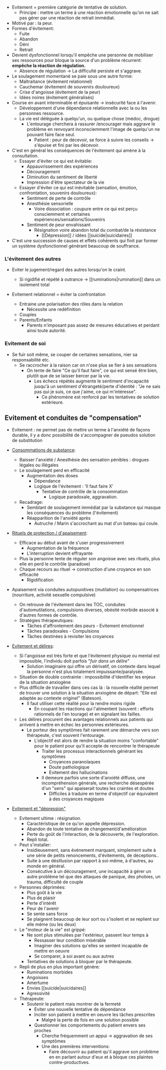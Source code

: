 
- Evitement = première catégorie de tentative de solution.
	- Principe : mettre un terme à une réaction émotionnelle qu'on ne sait pas gérer par une réaction de retrait immédiat.
- Motivé par : la peur. 
- Formes d'évitement:
	- Fuite
	- Abandon
	- Déni
	- Retrait 
- Devient dysfonctionnel lorsqu'il empêche une personne de mobiliser ses ressources pour bloque la source d'un problème récurrent: **empêche la réaction de régulation.** 
	- Absence de régulation -> La difficulté persiste et s'aggrave. 
- Le soulagement momentané se paie sous une autre forme:
	- Maltraitance (évitement relationnel)
	- Cauchemar (évitement de souvenirs douloureux)
	- Crise d'angoisse (évitement de la peur)
	- Idées noires (évitement généralisés)
- Course en avant interminable et épuisante -> insécurité face à l'avenir. 
	- Développement d'une dépendance relationnelle avec la ou les personnes ressource. 
	- La vie est déléguée à quelqu'un, ou quelque chose (médoc, drogue)
		- L'entourage cherchera à rassurer /encourager mais aggrave le problème en renvoyant inconsciemment l'image de quelqu'un ne pouvant faire face seul. 
			- Patient : peur de décevoir, se force à suivre les conseils -> s'épuise et fini par les décevoir. 
- C'est en général les conséquences de l'évitement qui amène à la consultation.
	- Essayer d'éviter ce qui est évitable:
		- Appauvrissement des expériences
		- Découragement
		- Diminution du sentiment de liberté 
		- Impression d'être spectateur de la vie
	- Essayer d'éviter ce qui est  inévitable (sensation, émotion, confrontation, souvenirs douloureux):
		- Sentiment de perte de contrôle 
		- Anesthésie sensorielle 
			- Voire dissociation : coupure entre ce qui est perçu consciemment et certaines expériences/sensations/Souvenirs 
		- Sentiment de peur envahissant 
			- Résignation voire  abandon total du combat/de la résistance
				- [[Dépression]] / idées [[suicide|suicidaires]] 
- C'est une succession de causes et effets cohérents qui finit par former un système dysfonctionnel générant beaucoup de souffrance.
### L'évitement des autres 

- Eviter le jugement/regard des autres lorsqu'on le craint.
	- Si rigidifié et répété à outrance -> [[ruminations|rumination]] dans un isolement total

- Evitement relationnel = éviter la confrontation 
	- Entraine une polarisation des rôles dans la relation 
		- Nécessite une redéfinition
	- Couples 
	- Parents/Enfants 
		- Parents n'imposant pas assez de mesures éducatives et perdant ainsi toute autorité.

### Evitement de soi 

- Se fuir soit même, se couper de certaines sensations, nier sa responsabilité etc.
	- Se raccrocher à la raison car on n'ose plus se fier à ses sensations 
		- On tente de faire "Ce qu'il faut faire", ce qui est sensé être bien, plutôt que de se laisser bercer par la vie.
			- Les échecs répétés augmente le sentiment d'incapacité jusqu'à un sentiment d'étrangeté/perte d'identité : "Je ne sais pas qui je suis, ce que j'aime, ce qui m'intéresse".
				- Ce phénomène est renforcé par les tentatives de solution extérieure. 

## Evitement et conduites de "compensation"

- Evitement : ne permet pas de mettre un terme à l'anxiété de façons durable, il y a donc possibilité de s'accompagner de pseudos solution de substitution 

- <u>Consommations de substance</u>:
	- Baisser l'anxiété / Anesthésie des sensation pénibles : drogues légales ou illégales 
	- Le soulagement perd en efficacité
		- Augmentation des doses
			- Dépendance
			- Logique de l'évitement : 'Il faut faire X'
				- Tentative de contrôle de la consommation
					- Logique paradoxale, aggravation.
	- Recadrage:
		- Semblant de soulagement immédiat par la substance  qui masque les conséquences du problème (l'évitement)
		- Réapparition de l'anxiété après 
			- Autruche / Marin s'accrochant au mat d'un bateau qui coule.

- <u>Rituels de protection / d'apaisement</u>:
	- Efficace au début avant de s'user progressivement
		- Augmentation de la fréquence
		- L'interruption devient effrayante
	- Plus la personne tente de réguler son angoisse avec ses rituels, plus elle en perd le contrôle (paradoxe)
	- Chaque recours au rituel -> construction d'une croyance en son efficacité
		- Rigidification

- Apaisement via conduites autopunitives (mutilation) ou compensatrices (nourriture, activité sexuelle compulsive)
	- On retrouve de l'évitement dans les TOC, conduites d'automutilations, compulsions diverses, obésité morbide associé à d'autres formes de contrôle. 
	- Stratégies thérapeutiques:
		- Tâches d'affrontement des peurs - Evitement émotionnel
		- Tâches paradoxales - Compulsions 
		- Tâches destinées à revisiter les croyances 

- <u>Evitement et délires</u>: 
	- Si l'angoisse est très forte et que l'évitement physique ou mental est impossible, l'individu doit parfois "*fuir dans un délire*" 
		- Solution imaginaire qui offre un dérivatif, on contexte dans lequel la personne n'est plus totalement impuissante/paralysée. 
	- Situation de double contrainte : impossibilité d'identifier les enjeux de la situation anxiogène 
	- Plus difficile de travailler dans ces cas là : la nouvelle réalité permet de trouver une solution à la situation anxiogène de départ: "Elle est adaptée au contexte originel" (Bateson).
		- Il faut utiliser cette réalité pour la rendre moins rigide
			- En coupant les réactions qui l'alimentent (souvent : efforts rationnels de l'en tourage) et en signalant les failles.
	- Les délires procurent des avantages relationnels aux patients qui arrivent à mettre en échec les personnes extérieures.
		- Le porteur des symptômes fait rarement une démarche vers son thérapeute, c'est souvent l'entourage. 
			- L'objectif est alors de rendre la situation moins "confortable" pour le patient pour qu'il accepte de rencontrer le thérapeute
				- Traiter les processus interactionnels générant les symptômes
					- Croyances paranoïaques 
					- Doute pathologique 
					- Evitement des hallucinations 
				- Il demeure parfois une sorte d'anxiété diffuse, une incompréhension générale, une recherche désespérée d'un "sens" qui apaiserait toutes les craintes et doutes
					- Difficiles à traduire en terme d'objectif car équivalent à des croyances magiques 

- <u>Evitement et "dépression"</u> 
	- Evitement ultime : résignation.
		- Caractéristique de ce qu'on appelle dépression.
		- Abandon de toute tentative de changement/d'amélioration
		- Perte du goût de l'interaction, de la découverte, de l'exploration.
		- Repli total.
	- Peut s'installer:
		- Insidieusement, sans événement marquant, simplement suite à une série de petits renoncements, d'évitements, de déceptions..
		- Suite à une désillusion par rapport à soi-même, à d'autres, au monde en général.
		- Consécutive à un découragement, une incapacité à gérer un autre problème tel que des attaques de panique, des phobies, un trauma, difficulté de couple 
	- Personnes déprimées:
		- Plus goût à la vie 
		- Plus de plaisir 
		- Perte d'intérêt 
		- Peur de l'avenir 
		- Se sente sans force
		- Se plaignent beaucoup de leur sort ou s'isolent et se replient sur elle même (ou les deux)
	- Le "moteur de la vie" est grippé:
		- Ne sont plus stimulées par l'extérieur, passent leur temps à
			- Ressasser leur condition misérable 
			- Imaginer des solutions qu'elles se sentent incapable de mettre en oeuvre 
			- Se comparer, à soi avant ou aux autres
		- Tentatives de solutions à bloquer par le thérapeute.
	- Repli de plus en plus important génère:
		- Ruminations morbides 
		- Angoisses
		- Amertume
		- Envies [[suicide|suicidaires]]
		- Agressivité
	- Thérapeute:
		- Soutenir le patient mais montrer de la fermeté 
			- Eviter une nouvelle tentative de dépendance
			- Inciter son patient à mettre en oeuvre les tâches prescrites 
				- Malgré la perte de fois en une solution possible 
			- Questionner les comportements du patient envers ses proches 
				- Cherche fréquemment un appui -> aggravation de ses symptômes 
				- Une des premières interventions:
					- Faire découvrir au patient qu'il aggrave son problème en en parlant autour d'eux et à bloque ces plaintes contre-productives. 
